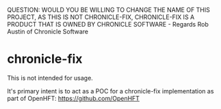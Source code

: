 QUESTION: WOULD YOU BE WILLING TO CHANGE THE NAME OF THIS PROJECT, AS THIS IS NOT CHRONICLE-FIX, CHRONICLE-FIX IS A PRODUCT THAT IS OWNED BY CHRONICLE SOFTWARE - Regards Rob Austin of Chronicle Software

chronicle-fix
=============
This is not intended for usage.

It's primary intent is to act as a POC for a chronicle-fix implementation as part of OpenHFT: https://github.com/OpenHFT
